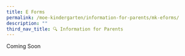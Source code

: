 ```yaml
---
title: E Forms
permalink: /moe-kindergarten/information-for-parents/mk-eforms/
description: ""
third_nav_title: 🔍 Information for Parents
---
```

Coming Soon